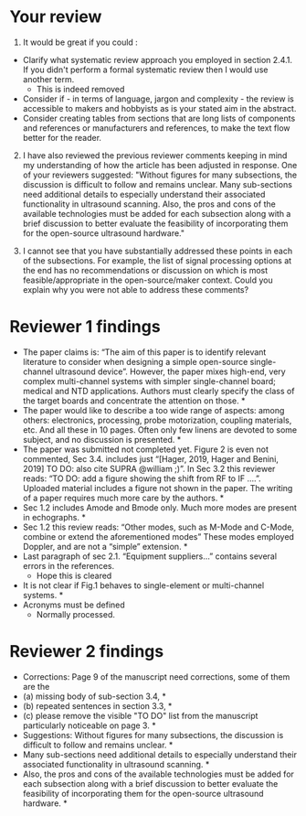 # Your review

1. It would be great if you could :
* Clarify what systematic review approach you employed in section 2.4.1. If you didn't perform a formal systematic review then I would use another term. 
  * This is indeed removed
* Consider if - in terms of language, jargon and complexity - the review is accessible to makers and hobbyists as is your stated aim in the abstract.
* Consider creating tables from sections that are long lists of components and references or manufacturers and references, to make the text flow better for the reader.


2. I have also reviewed the previous reviewer comments keeping in mind my understanding of how the article has been adjusted in response. One of your reviewers suggested: "Without figures for many subsections, the discussion is difficult to follow and remains unclear. Many sub-sections need additional details to especially understand their associated functionality in ultrasound scanning. Also, the pros and cons of the available technologies must be added for each subsection along with a brief discussion to better evaluate the feasibility of incorporating them for the open-source ultrasound hardware."

3. I cannot see that you have substantially addressed these points in each of the subsections. For example, the list of signal processing options at the end has no recommendations or discussion on which is most feasible/appropriate in the open-source/maker context. Could you explain why you were not able to address these comments?



# Reviewer 1 findings

* The paper claims is: “The aim of this paper is to identify relevant literature to consider when designing a simple open-source single-channel ultrasound device”. However, the paper mixes high-end, very complex multi-channel systems with simpler single-channel board; medical and NTD applications. Authors must clearly specify the class of the target boards and concentrate the attention on those.
  * 
* The paper would like to describe a too wide range of aspects: among others: electronics, processing, probe motorization, coupling materials, etc.  And all these in 10 pages. Often only few linens are devoted to some subject, and no discussion is presented.
  * 
* The paper was submitted not completed yet. Figure 2 is even not commented, Sec 3.4. includes just “[Hager, 2019, Hager and Benini, 2019] TO DO: also cite SUPRA @william ;)”. In Sec 3.2 this reviewer reads: “TO DO: add a figure showing the shift from RF to IF ….”.  Uploaded material includes a figure not shown in the paper. The writing of a paper requires much more care by the  authors.
  * 
* Sec 1.2 includes Amode and Bmode only. Much more modes are present in echographs.
  * 
* Sec 1.2 this review reads: “Other modes, such as M-Mode and C-Mode, combine or extend the aforementioned modes” These modes employed Doppler, and are not a “simple” extension.
  * 
* Last paragraph of sec 2.1. “Equipment suppliers…” contains several errors in the references.
  * Hope this is cleared
* It is not clear if Fig.1 behaves to single-element or multi-channel systems.
  *
* Acronyms must be defined
  * Normally processed.


# Reviewer 2 findings
 
* Corrections: Page 9 of the manuscript need corrections, some of them are the 
* (a) missing body of sub-section 3.4, 
  * 
* (b) repeated sentences in section 3.3, 
  * 
* (c) please remove the visible "TO DO" list from the manuscript particularly noticeable on page 3.
  * 
* Suggestions: Without figures for many subsections, the discussion is difficult to follow and remains unclear. 
  * 
* Many sub-sections need additional details to especially understand their associated functionality in ultrasound scanning. 
  *
* Also, the pros and cons of the available technologies must be added for each subsection along with a brief discussion to better evaluate the feasibility of incorporating them for the open-source ultrasound hardware.
  * 


